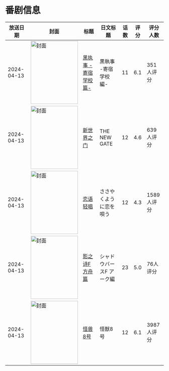 # 番剧信息

|放送日期|封面|标题|日文标题|话数|评分|评分人数|
|---|---|---|---|---|---|---|
|2024-04-13|<img src="https://lain.bgm.tv/pic/cover/c/5f/14/444049_gzqzg.jpg" alt="封面" style="width:150px;height:200px;object-fit:cover;">|[黑执事 -寄宿学校篇-](https://bangumi.tv/subject/444049)|黒執事 -寄宿学校編-|11|6.1|351人评分|
|2024-04-13|<img src="https://lain.bgm.tv/pic/cover/c/6f/d8/464563_HUiZM.jpg" alt="封面" style="width:150px;height:200px;object-fit:cover;">|[新世界之门](https://bangumi.tv/subject/464563)|THE NEW GATE|12|4.6|639人评分|
|2024-04-13|<img src="https://lain.bgm.tv/pic/cover/c/8e/05/415166_rCv5N.jpg" alt="封面" style="width:150px;height:200px;object-fit:cover;">|[恋语轻唱](https://bangumi.tv/subject/415166)|ささやくように恋を唄う|12|4.3|1589人评分|
|2024-04-13|<img src="https://lain.bgm.tv/pic/cover/c/c4/5a/471769_ojwc9.jpg" alt="封面" style="width:150px;height:200px;object-fit:cover;">|[影之诗F 方舟篇](https://bangumi.tv/subject/471769)|シャドウバースF アーク編|23|5.0|76人评分|
|2024-04-13|<img src="https://lain.bgm.tv/pic/cover/c/9c/d2/394623_qErlO.jpg" alt="封面" style="width:150px;height:200px;object-fit:cover;">|[怪兽8号](https://bangumi.tv/subject/394623)|怪獣8号|12|6.1|3987人评分|
